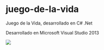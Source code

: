 juego-de-la-vida
================

Juego de la Vida, desarrollado en C# .Net

Desarrollado en Microsoft Visual Studio 2013

<img src="http://i.imgur.com/2vuPde7.png">
